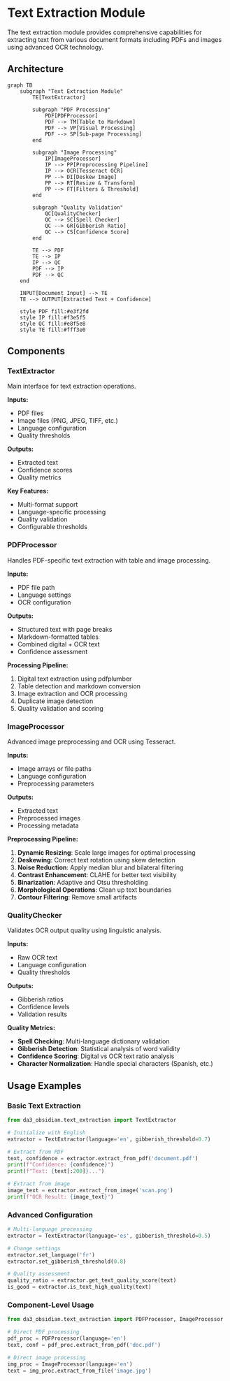 # Text Extraction Module

The text extraction module provides comprehensive capabilities for extracting text from various document formats including PDFs and images using advanced OCR technology.

## Architecture

```mermaid
graph TB
    subgraph "Text Extraction Module"
        TE[TextExtractor]
        
        subgraph "PDF Processing"
            PDF[PDFProcessor]
            PDF --> TM[Table to Markdown]
            PDF --> VP[Visual Processing]
            PDF --> SP[Sub-page Processing]
        end
        
        subgraph "Image Processing"
            IP[ImageProcessor]
            IP --> PP[Preprocessing Pipeline]
            IP --> OCR[Tesseract OCR]
            PP --> DI[Deskew Image]
            PP --> RT[Resize & Transform]
            PP --> FT[Filters & Threshold]
        end
        
        subgraph "Quality Validation"
            QC[QualityChecker]
            QC --> SC[Spell Checker]
            QC --> GR[Gibberish Ratio]
            QC --> CS[Confidence Score]
        end
        
        TE --> PDF
        TE --> IP
        IP --> QC
        PDF --> IP
        PDF --> QC
    end
    
    INPUT[Document Input] --> TE
    TE --> OUTPUT[Extracted Text + Confidence]
    
    style PDF fill:#e3f2fd
    style IP fill:#f3e5f5
    style QC fill:#e8f5e8
    style TE fill:#fff3e0
```

## Components

### TextExtractor
Main interface for text extraction operations.

**Inputs:**
- PDF files
- Image files (PNG, JPEG, TIFF, etc.)
- Language configuration
- Quality thresholds

**Outputs:**
- Extracted text
- Confidence scores
- Quality metrics

**Key Features:**
- Multi-format support
- Language-specific processing
- Quality validation
- Configurable thresholds

### PDFProcessor
Handles PDF-specific text extraction with table and image processing.

**Inputs:**
- PDF file path
- Language settings
- OCR configuration

**Outputs:**
- Structured text with page breaks
- Markdown-formatted tables
- Combined digital + OCR text
- Confidence assessment

**Processing Pipeline:**
1. Digital text extraction using pdfplumber
2. Table detection and markdown conversion
3. Image extraction and OCR processing
4. Duplicate image detection
5. Quality validation and scoring

### ImageProcessor
Advanced image preprocessing and OCR using Tesseract.

**Inputs:**
- Image arrays or file paths
- Language configuration
- Preprocessing parameters

**Outputs:**
- Extracted text
- Preprocessed images
- Processing metadata

**Preprocessing Pipeline:**
1. **Dynamic Resizing**: Scale large images for optimal processing
2. **Deskewing**: Correct text rotation using skew detection
3. **Noise Reduction**: Apply median blur and bilateral filtering
4. **Contrast Enhancement**: CLAHE for better text visibility
5. **Binarization**: Adaptive and Otsu thresholding
6. **Morphological Operations**: Clean up text boundaries
7. **Contour Filtering**: Remove small artifacts

### QualityChecker
Validates OCR output quality using linguistic analysis.

**Inputs:**
- Raw OCR text
- Language configuration
- Quality thresholds

**Outputs:**
- Gibberish ratios
- Confidence levels
- Validation results

**Quality Metrics:**
- **Spell Checking**: Multi-language dictionary validation
- **Gibberish Detection**: Statistical analysis of word validity
- **Confidence Scoring**: Digital vs OCR text ratio analysis
- **Character Normalization**: Handle special characters (Spanish, etc.)

## Usage Examples

### Basic Text Extraction

```python
from da3_obsidian.text_extraction import TextExtractor

# Initialize with English
extractor = TextExtractor(language='en', gibberish_threshold=0.7)

# Extract from PDF
text, confidence = extractor.extract_from_pdf('document.pdf')
print(f"Confidence: {confidence}")
print(f"Text: {text[:200]}...")

# Extract from image
image_text = extractor.extract_from_image('scan.png')
print(f"OCR Result: {image_text}")
```

### Advanced Configuration

```python
# Multi-language processing
extractor = TextExtractor(language='es', gibberish_threshold=0.5)

# Change settings
extractor.set_language('fr')
extractor.set_gibberish_threshold(0.8)

# Quality assessment
quality_ratio = extractor.get_text_quality_score(text)
is_good = extractor.is_text_high_quality(text)
```

### Component-Level Usage

```python
from da3_obsidian.text_extraction import PDFProcessor, ImageProcessor

# Direct PDF processing
pdf_proc = PDFProcessor(language='en')
text, conf = pdf_proc.extract_from_pdf('doc.pdf')

# Direct image processing
img_proc = ImageProcessor(language='en')
text = img_proc.extract_from_file('image.jpg')
```
